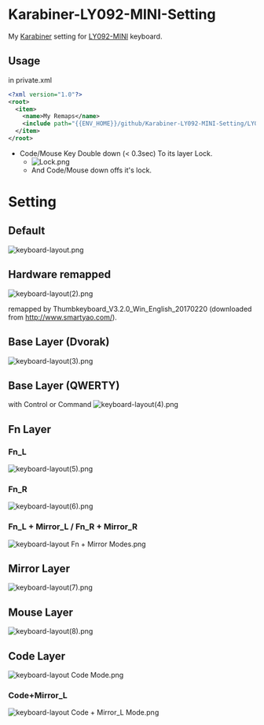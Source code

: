 # Karabiner-LY092-MINI-Setting
My [Karabiner](https://pqrs.org/osx/karabiner/index.html.ja) setting for [LY092-MINI](http://www.smartyao.com/page930.html) keyboard.

## Usage
in private.xml
```xml
<?xml version="1.0"?>
<root>
  <item>
    <name>My Remaps</name>
    <include path="{{ENV_HOME}}/github/Karabiner-LY092-MINI-Setting/LY092_MINI_base.xml" />
  </item>
</root>
```

* Code/Mouse Key Double down (&lt; 0.3sec) To its layer Lock.
  * ![Lock.png](https://qiita-image-store.s3.amazonaws.com/0/45805/3af7bc72-2305-d609-68b6-a52e37228be4.png)
  * And Code/Mouse down offs it's lock.

# Setting

## Default
![keyboard-layout.png](https://qiita-image-store.s3.amazonaws.com/0/45805/113a6e3a-d3a0-de35-865f-75b3f7ac22af.png)

## Hardware remapped
![keyboard-layout(2).png](https://qiita-image-store.s3.amazonaws.com/0/45805/085fb6f8-b086-ec2a-8f1b-2f96a56d5ab0.png)

remapped by Thumbkeyboard_V3.2.0_Win_English_20170220 (downloaded from http://www.smartyao.com/).

## Base Layer (Dvorak)
![keyboard-layout(3).png](https://qiita-image-store.s3.amazonaws.com/0/45805/94af0f37-3cb5-8c34-d6da-873f1330fd43.png)

## Base Layer (QWERTY)
with Control or Command
![keyboard-layout(4).png](https://qiita-image-store.s3.amazonaws.com/0/45805/5b42fc17-628c-45df-9179-2dccc32d24f2.png)

## Fn Layer
### Fn_L
![keyboard-layout(5).png](https://qiita-image-store.s3.amazonaws.com/0/45805/aa362a0e-7170-71f5-89ea-b41953b157c9.png)

### Fn_R
![keyboard-layout(6).png](https://qiita-image-store.s3.amazonaws.com/0/45805/b0afe9fe-b39d-d981-a08b-7e1023edf82f.png)

### Fn_L + Mirror_L / Fn_R + Mirror_R
![keyboard-layout Fn + Mirror Modes.png](https://qiita-image-store.s3.amazonaws.com/0/45805/92b20e4b-9f3b-0e7e-278a-6bf156fa229d.png)

## Mirror Layer
![keyboard-layout(7).png](https://qiita-image-store.s3.amazonaws.com/0/45805/611f1bb8-02a0-3de3-cae1-1bfc43b04137.png)

## Mouse Layer
![keyboard-layout(8).png](https://qiita-image-store.s3.amazonaws.com/0/45805/a4449a51-dd91-9663-5e81-ef22bacd18f1.png)

## Code Layer
![keyboard-layout Code Mode.png](https://qiita-image-store.s3.amazonaws.com/0/45805/3c3ab7de-2a24-f7ee-1f3a-022c34255c35.png)

### Code+Mirror_L
![keyboard-layout Code + Mirror_L Mode.png](https://qiita-image-store.s3.amazonaws.com/0/45805/d647fe16-754d-9abe-fa0a-53858bde6213.png)

